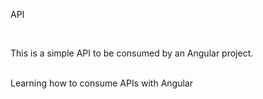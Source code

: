 API

<br>

This is a simple API to be consumed by an Angular project.<br>

<br>
Learning how to consume APIs with Angular